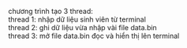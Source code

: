 chương trình tạo 3 thread:</br>
thread 1: nhập dữ liệu sinh viên từ terminal</br>
thread 2: ghi dữ liệu vừa nhập vài file data.bin </br>
thread 3: mở file data.bin đọc và hiển thị lên terminal